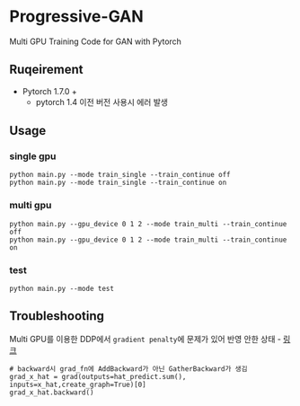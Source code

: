 # Progressive-GAN
Multi GPU Training Code for GAN with Pytorch

## Ruqeirement 
- Pytorch 1.7.0 +  
  - pytorch 1.4 이전 버전 사용시 에러 발생
  
## Usage
### single gpu
```
python main.py --mode train_single --train_continue off
python main.py --mode train_single --train_continue on
```
### multi gpu
```
python main.py --gpu_device 0 1 2 --mode train_multi --train_continue off
python main.py --gpu_device 0 1 2 --mode train_multi --train_continue on
```
### test
```
python main.py --mode test
```

## Troubleshooting
Multi GPU를 이용한 DDP에서 `gradient penalty`에 문제가 있어 반영 안한 상태 - [링크](https://discuss.pytorch.org/t/gradient-penalty-in-wgan-gp-not-converging-on-multi-gpu/35528)
```
# backward시 grad_fn에 AddBackward가 아닌 GatherBackward가 생김 
grad_x_hat = grad(outputs=hat_predict.sum(), inputs=x_hat,create_graph=True)[0]
grad_x_hat.backward()
```
